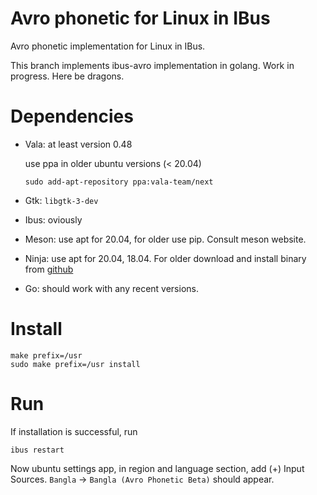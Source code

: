 # Avro phonetic for Linux in IBus
Avro phonetic implementation for Linux in IBus.

This branch implements ibus-avro implementation in golang. Work in progress. Here be dragons.

# Dependencies

- Vala: at least version 0.48

    use ppa in older ubuntu versions (< 20.04)
    ```
    sudo add-apt-repository ppa:vala-team/next
    ```
- Gtk: `libgtk-3-dev`
- Ibus: oviously
- Meson: use apt for 20.04, for older use pip. Consult meson website.
- Ninja: use apt for 20.04, 18.04. For older download and install binary from [github](https://github.com/ninja-build/ninja/releases)
- Go: should work with any recent versions.


# Install

```
make prefix=/usr
sudo make prefix=/usr install
```

# Run
If installation is successful, run
```
ibus restart
```
Now ubuntu settings app, in region and language section, add (+) Input Sources. `Bangla` -> `Bangla (Avro Phonetic Beta)` should appear.
